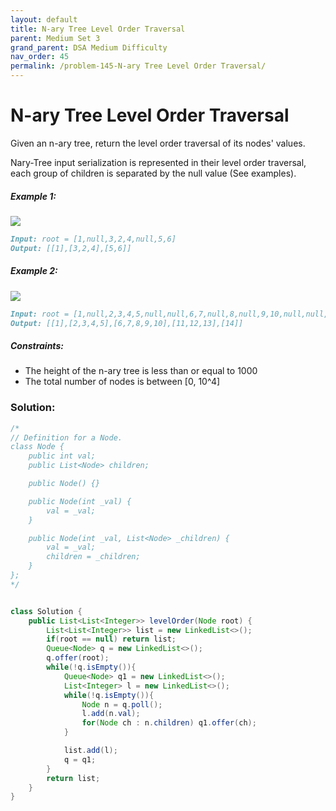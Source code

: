 ```yaml
---
layout: default
title: N-ary Tree Level Order Traversal
parent: Medium Set 3
grand_parent: DSA Medium Difficulty
nav_order: 45
permalink: /problem-145-N-ary Tree Level Order Traversal/
---
```

#  N-ary Tree Level Order Traversal
Given an n-ary tree, return the level order traversal of its nodes' values.

Nary-Tree input serialization is represented in their level order traversal, each group of children is separated by the null value (See examples).

##### Example 1:
![](../../assets/images/ds/narytreeexample.png)
```markdown
Input: root = [1,null,3,2,4,null,5,6]
Output: [[1],[3,2,4],[5,6]]
```
##### Example 2:
![](../../assets/images/ds/sample_4_964.png)
```markdown
Input: root = [1,null,2,3,4,5,null,null,6,7,null,8,null,9,10,null,null,11,null,12,null,13,null,null,14]
Output: [[1],[2,3,4,5],[6,7,8,9,10],[11,12,13],[14]]
```
##### Constraints:
* The height of the n-ary tree is less than or equal to 1000
* The total number of nodes is between [0, 10^4]

### Solution:
```java
/*
// Definition for a Node.
class Node {
    public int val;
    public List<Node> children;

    public Node() {}

    public Node(int _val) {
        val = _val;
    }

    public Node(int _val, List<Node> _children) {
        val = _val;
        children = _children;
    }
};
*/


class Solution {
    public List<List<Integer>> levelOrder(Node root) {
        List<List<Integer>> list = new LinkedList<>();
        if(root == null) return list;
        Queue<Node> q = new LinkedList<>();
        q.offer(root);
        while(!q.isEmpty()){
            Queue<Node> q1 = new LinkedList<>();
            List<Integer> l = new LinkedList<>();
            while(!q.isEmpty()){
                Node n = q.poll();
                l.add(n.val);
                for(Node ch : n.children) q1.offer(ch);
            }

            list.add(l);
            q = q1;
        }
        return list;
    }
}
```
